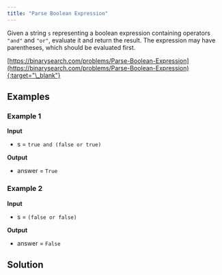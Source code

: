 ```yaml
---
title: "Parse Boolean Expression"
---
```


Given a string `s` representing a boolean expression containing operators `"and"` and `"or"`, evaluate it and return the result. The expression may have parentheses, which should be evaluated first.

[https://binarysearch.com/problems/Parse-Boolean-Expression](https://binarysearch.com/problems/Parse-Boolean-Expression){:target="\_blank"}

## Examples

### Example 1

**Input**

- s = `true and (false or true)`

**Output**

- answer = `True`

### Example 2

**Input**

- s = `(false or false)`

**Output**

- answer = `False`

## Solution

<script src="https://gist.github.com/yaeba/16da7be5123724fcf6eccc25581cef5a.js?file=Parse-Boolean-Expression.py"></script>
